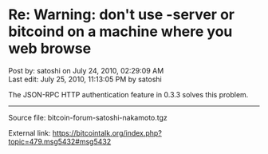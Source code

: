 # Re: Warning: don't use -server or bitcoind on a machine where you web browse

Post by: satoshi on July 24, 2010, 02:29:09 AM<br>
Last edit: July 25, 2010, 11:13:05 PM by satoshi

The JSON-RPC HTTP authentication feature in 0.3.3 solves this problem.

---

Source file: bitcoin-forum-satoshi-nakamoto.tgz

External link: https://bitcointalk.org/index.php?topic=479.msg5432#msg5432
